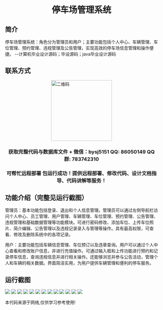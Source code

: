 <p><h1 align="center">停车场管理系统</h1></p>

## 简介
停车场管理系统：角色分为管理员和用户；主要功能包括个人中心、车辆管理、车位管理、预约管理、违规管理及公告管理，实现高效的停车场信息管理和操作便捷。    --计算机毕业设计源码；毕设源码；java毕业设计源码


## 联系方式
<img src="https://bs-1329754181.cos.ap-shanghai.myqcloud.com/wx.jpg" alt="二维码" style="display: block; margin: 0 auto;" width="200px">
<p><h3 align="center">获取完整代码与数据库文件 + 微信：bysj5151 QQ: 86050149 QQ群: 783742310</h3></p>
<p><h3 align="center">可帮忙远程部署 包运行成功！提供远程部署、修改代码、设计文档指导、代码讲解等服务！</h3></p>

## 功能介绍（完整见运行截图）
管理员：基本功能包括登录、退出和个人信息管理。管理员可以通过左侧导航栏访问个人中心、员工管理、用户管理、车辆管理、车位管理、预约管理、公告管理、违规管理和基础数据管理等功能模块。可进行密码修改、添加车位、上传车位照片、简介编辑、公告管理以及违规记录录入与管理等操作。具有最高权限，可查看、修改及删除系统中的各项记录。

用户：主要功能包括车辆信息管理、车位预订以及违章查询。用户可以通过个人中心查看和修改账户信息，并进行充值操作。可通过输入框和上传功能进行预约和记录停车信息，查询违规信息并进行相关操作。还能够浏览并参与公告活动，管理个人和车辆的相关数据。界面简洁实用，为用户提供车辆管理和便利的停车服务。


## 运行截图
![](https://bs-1329754181.cos.ap-shanghai.myqcloud.com/spring/ParkingLotManagementSystem/img/001.jpg)
![](https://bs-1329754181.cos.ap-shanghai.myqcloud.com/spring/ParkingLotManagementSystem/img/002.jpg)
![](https://bs-1329754181.cos.ap-shanghai.myqcloud.com/spring/ParkingLotManagementSystem/img/003.jpg)
![](https://bs-1329754181.cos.ap-shanghai.myqcloud.com/spring/ParkingLotManagementSystem/img/004.jpg)
![](https://bs-1329754181.cos.ap-shanghai.myqcloud.com/spring/ParkingLotManagementSystem/img/005.jpg)
![](https://bs-1329754181.cos.ap-shanghai.myqcloud.com/spring/ParkingLotManagementSystem/img/006.jpg)
![](https://bs-1329754181.cos.ap-shanghai.myqcloud.com/spring/ParkingLotManagementSystem/img/007.jpg)
![](https://bs-1329754181.cos.ap-shanghai.myqcloud.com/spring/ParkingLotManagementSystem/img/008.jpg)
![](https://bs-1329754181.cos.ap-shanghai.myqcloud.com/spring/ParkingLotManagementSystem/img/009.jpg)
![](https://bs-1329754181.cos.ap-shanghai.myqcloud.com/spring/ParkingLotManagementSystem/img/010.jpg)
![](https://bs-1329754181.cos.ap-shanghai.myqcloud.com/spring/ParkingLotManagementSystem/img/011.jpg)
![](https://bs-1329754181.cos.ap-shanghai.myqcloud.com/spring/ParkingLotManagementSystem/img/012.jpg)
![](https://bs-1329754181.cos.ap-shanghai.myqcloud.com/spring/ParkingLotManagementSystem/img/013.jpg)

<p>本代码来源于网络,仅供学习参考使用!</p>
